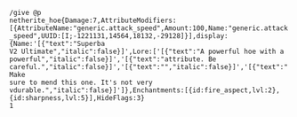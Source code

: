 <code>/give @p netherite_hoe{Damage:7,AttributeModifiers:[{AttributeName:"generic.attack_speed",Amount:100,Name:"generic.attack_speed",UUID:[I;-1221131,14564,18132,-29128]}],display:{Name:'[{"text":"Superba V2 Ultimate","italic":false}]',Lore:['[{"text":"A powerful hoe with a powerful","italic":false}]','[{"text":"attribute. Be careful.","italic":false}]','[{"text":"","italic":false}]','[{"text":"Make sure to mend this one. It\'s not very vdurable.","italic":false}]']},Enchantments:[{id:fire_aspect,lvl:2},{id:sharpness,lvl:5}],HideFlags:3} 1</code>
